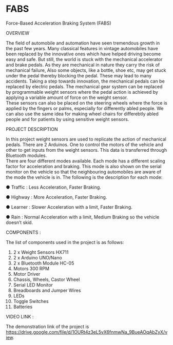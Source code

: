 # FABS

Force-Based Acceleration Braking System (FABS)  

OVERVIEW 

The field of automobile and automation have seen tremendous growth in the past few years. 
Many classical features in vintage automobiles have been replaced by the innovative ones which 
have helped driving become easy and safe. 
But still, the world is stuck with the mechanical accelerator and brake pedals. As they are 
mechanical in nature they carry the risk of mechanical failure, Also some objects, like a bottle, 
shoe etc, may get stuck under the pedal thereby blocking the pedal. These may lead to many 
accidents. 
Taking a step towards innovation, the mechanical pedals can be replaced by electric pedals. The 
mechanical gear system can be replaced by programmable weight sensors where the pedal 
action is achieved by applying a variable amount of force on the weight sensor.  
These sensors can also be placed on the steering wheels where the force is applied by the 
fingers or palms, especially for differently abled people. We can also use the same idea for making wheel chairs for differebtly abled people and for patients by using sensitive weight sensors.

PROJECT DESCRIPTION 

In this project weight sensors are used to replicate the action of mechanical pedals. There are 2 
Arduinos. One to control the motors of the vehicle and other to get inputs from the weight 
sensors. This data is transferred through Bluetooth modules.  
There are four different modes available. Each mode has a different scaling factor for 
acceleration and braking. This mode is also shown on the serial monitor on the vehicle so that 
the neighbouring automobiles are aware of the mode the vehicle is in. The following is the 
description for each mode: 
 
● Traffic : Less Acceleration, Faster Braking.

● Highway : More Acceleration, Faster Braking.

● Learner : Slower Acceleration with a limit, Faster Braking.

● Rain    : Normal Acceleration with a limit, Medium Braking so the vehicle doesn’t skid. 
 
COMPONENTS :

The list of components used in the project is as follows: 
1. 2 x Weight Sensors HX711 
2. 2 x Arduino UNO/Nano 
3. 2 x Bluetooth Module HC-05
4. Motors 300 RPM
5. Motor Driver
6. Chassis, Wheels, Castor Wheel 
7. Serial LED Monitor 
8. Breadboards and Jumper Wires 
9. LEDs 
10. Toggle Switches   
11. Batteries 

VIDEO LINK :

The demonstration link of the project is https://drive.google.com/file/d/1OURt4z3eL5vX6fnmwNa_9BueAOqAbZyX/view.

